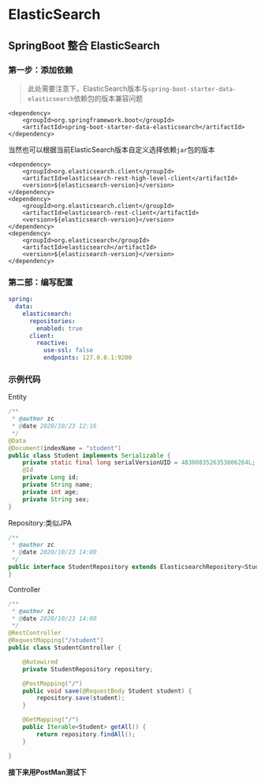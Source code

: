 # ElasticSearch

## SpringBoot 整合 ElasticSearch

### 第一步：添加依赖
> 此处需要注意下，ElasticSearch版本与`spring-boot-starter-data-elasticsearch`依赖包的版本兼容问题
```pom
<dependency>
    <groupId>org.springframework.boot</groupId>
    <artifactId>spring-boot-starter-data-elasticsearch</artifactId>
</dependency>
```
当然也可以根据当前ElasticSearch版本自定义选择依赖`jar`包的版本
```pom
<dependency>
    <groupId>org.elasticsearch.client</groupId>
    <artifactId>elasticsearch-rest-high-level-client</artifactId>
    <version>${elasticsearch-version}</version>
</dependency>
<dependency>
    <groupId>org.elasticsearch.client</groupId>
    <artifactId>elasticsearch-rest-client</artifactId>
    <version>${elasticsearch-version}</version>
</dependency>
<dependency>
    <groupId>org.elasticsearch</groupId>
    <artifactId>elasticsearch</artifactId>
    <version>${elasticsearch-version}</version>
</dependency>
```

### 第二部：编写配置
```yaml
spring:
  data:
    elasticsearch:
      repositories:
        enabled: true
      client:
        reactive:
          use-ssl: false
          endpoints: 127.0.0.1:9200
```

### 示例代码

Entity
```java
/**
 * @author zc
 * @date 2020/10/23 12:16
 */
@Data
@Document(indexName = "student")
public class Student implements Serializable {
    private static final long serialVersionUID = 4830083526353606264L;
    @Id
    private Long id;
    private String name;
    private int age;
    private String sex;
}
```

Repository:类似JPA 
```java
/**
 * @author zc
 * @date 2020/10/23 14:00
 */
public interface StudentRepository extends ElasticsearchRepository<Student, Long> {
}
```
Controller
```java
/**
 * @author zc
 * @date 2020/10/23 14:00
 */
@RestController
@RequestMapping("/student")
public class StudentController {

    @Autowired
    private StudentRepository repository;

    @PostMapping("/")
    public void save(@RequestBody Student student) {
        repository.save(student);
    }

    @GetMapping("/")
    public Iterable<Student> getAll() {
        return repository.findAll();
    }

}
```
**接下来用PostMan测试下**




